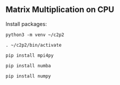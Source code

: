 
## Matrix Multiplication on CPU
Install packages:
```
python3 -m venv ~/c2p2

. ~/c2p2/bin/activate

pip install mpi4py

pip install numba

pip install numpy

```


